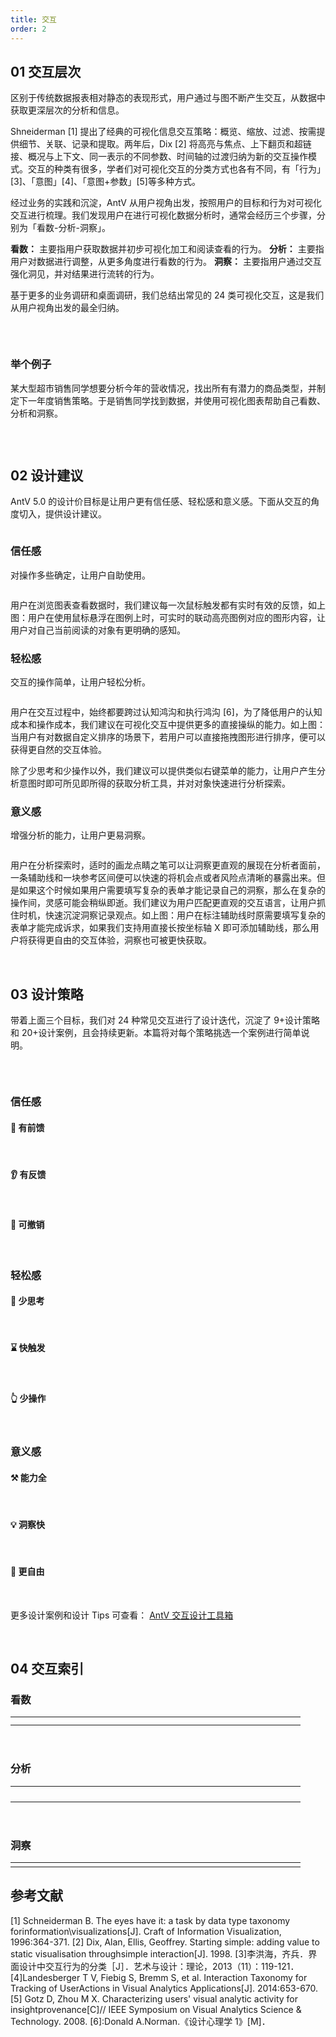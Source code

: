 ```yaml
---
title: 交互
order: 2
---
```


## 01 交互层次

区别于传统数据报表相对静态的表现形式，用户通过与图不断产生交互，从数据中获取更深层次的分析和信息。

Shneiderman [1] 提出了经典的可视化信息交互策略：概览、缩放、过滤、按需提供细节、关联、记录和提取。两年后，Dix [2] 将高亮与焦点、上下翻页和超链接、概况与上下文、同一表示的不同参数、时间轴的过渡归纳为新的交互操作模式。交互的种类有很多，学者们对可视化交互的分类方式也各有不同，有「行为」[3]、「意图」[4]、「意图+参数」[5]等多种方式。

经过业务的实践和沉淀，AntV 从用户视角出发，按照用户的目标和行为对可视化交互进行梳理。我们发现用户在进行可视化数据分析时，通常会经历三个步骤，分别为「看数-分析-洞察」。

**看数：** 主要指用户获取数据并初步可视化加工和阅读查看的行为。 **分析：** 主要指用户对数据进行调整，从更多角度进行看数的行为。 **洞察：** 主要指用户通过交互强化洞见，并对结果进行流转的行为。

基于更多的业务调研和桌面调研，我们总结出常见的 24 类可视化交互，这是我们从用户视角出发的最全归纳。

<img src='https://mdn.alipayobjects.com/huamei_qa8qxu/afts/img/A*7_pEQayJZzYAAAAAAAAAAAAADmJ7AQ/original' alt='' />

&nbsp;

### 举个例子

某大型超市销售同学想要分析今年的营收情况，找出所有有潜力的商品类型，并制定下一年度销售策略。于是销售同学找到数据，并使用可视化图表帮助自己看数、分析和洞察。

<img src='https://mdn.alipayobjects.com/huamei_qa8qxu/afts/img/A*tbjSSKbthzYAAAAAAAAAAAAADmJ7AQ/original' alt='' />

&nbsp;

## 02 设计建议

AntV 5.0 的设计价目标是让用户更有信任感、轻松感和意义感。下面从交互的角度切入，提供设计建议。

<img src='https://mdn.alipayobjects.com/huamei_qa8qxu/afts/img/A*L-r_SYACkmcAAAAAAAAAAAAADmJ7AQ/original' alt='' />

### 信任感

对操作多些确定，让用户自助使用。

<img src='https://mdn.alipayobjects.com/huamei_qa8qxu/afts/img/A*DKh3Qoh32iEAAAAAAAAAAAAADmJ7AQ/original' alt='' />

用户在浏览图表查看数据时，我们建议每一次鼠标触发都有实时有效的反馈，如上图：用户在使用鼠标悬浮在图例上时，可实时的联动高亮图例对应的图形内容，让用户对自己当前阅读的对象有更明确的感知。

### 轻松感

交互的操作简单，让用户轻松分析。

<img src='https://mdn.alipayobjects.com/huamei_qa8qxu/afts/img/A*u8ssSJmC5kMAAAAAAAAAAAAADmJ7AQ/original' alt='' />

用户在交互过程中，始终都要跨过认知鸿沟和执行鸿沟 [6]，为了降低用户的认知成本和操作成本，我们建议在可视化交互中提供更多的直接操纵的能力。如上图：当用户有对数据自定义排序的场景下，若用户可以直接拖拽图形进行排序，便可以获得更自然的交互体验。

除了少思考和少操作以外，我们建议可以提供类似右键菜单的能力，让用户产生分析意图时即可所见即所得的获取分析工具，并对对象快速进行分析探索。

### 意义感

增强分析的能力，让用户更易洞察。

<img src='https://mdn.alipayobjects.com/huamei_qa8qxu/afts/img/A*BaTcRKwYhTYAAAAAAAAAAAAADmJ7AQ/original' alt='' />

用户在分析探索时，适时的画龙点睛之笔可以让洞察更直观的展现在分析者面前，一条辅助线和一块参考区间便可以快速的将机会点或者风险点清晰的暴露出来。但是如果这个时候如果用户需要填写复杂的表单才能记录自己的洞察，那么在复杂的操作间，灵感可能会稍纵即逝。我们建议为用户匹配更直观的交互语言，让用户抓住时机，快速沉淀洞察记录观点。如上图：用户在标注辅助线时原需要填写复杂的表单才能完成诉求，如果我们支持用直接长按坐标轴 X 即可添加辅助线，那么用户将获得更自由的交互体验，洞察也可被更快获取。

&nbsp;

## 03 设计策略

带着上面三个目标，我们对 24 种常见交互进行了设计迭代，沉淀了 9+设计策略和 20+设计案例，且会持续更新。本篇将对每个策略挑选一个案例进行简单说明。

<img src='https://mdn.alipayobjects.com/huamei_qa8qxu/afts/img/A*eyBiQKJ1gNUAAAAAAAAAAAAADmJ7AQ/original' alt='' />

&nbsp;

### 信任感

#### 👀 有前馈

<img src='https://mdn.alipayobjects.com/huamei_qa8qxu/afts/img/A*ygYdQaFfppEAAAAAAAAAAAAADmJ7AQ/original' alt='' />
&nbsp;

#### 👂 有反馈

<img src='https://mdn.alipayobjects.com/huamei_qa8qxu/afts/img/A*tSCjR4v1rb8AAAAAAAAAAAAADmJ7AQ/original' alt='' />
&nbsp;

#### 🤏 可撤销

<img src='https://mdn.alipayobjects.com/huamei_qa8qxu/afts/img/A*0CeVRralfEoAAAAAAAAAAAAADmJ7AQ/original' alt='' />
&nbsp;

### 轻松感

#### 🧠 少思考

<img src='https://mdn.alipayobjects.com/huamei_qa8qxu/afts/img/A*L4ZKTbNAmagAAAAAAAAAAAAADmJ7AQ/original' alt='' />
&nbsp;

#### ⌛️ 快触发

<img src='https://mdn.alipayobjects.com/huamei_qa8qxu/afts/img/A*INs5RJZckVcAAAAAAAAAAAAADmJ7AQ/original' alt='' />
&nbsp;

#### 👆 少操作

<img src='https://mdn.alipayobjects.com/huamei_qa8qxu/afts/img/A*4QneSo3H2ScAAAAAAAAAAAAADmJ7AQ/original' alt='' />
&nbsp;

### 意义感

#### ⚒️ 能力全

<img src='https://mdn.alipayobjects.com/huamei_qa8qxu/afts/img/A*ynQXTYINyrAAAAAAAAAAAAAADmJ7AQ/original' alt='' />
&nbsp;

#### 💡 洞察快

<img src='https://mdn.alipayobjects.com/huamei_qa8qxu/afts/img/A*NsbvQYXz25IAAAAAAAAAAAAADmJ7AQ/original' alt='' />
&nbsp;

#### 🥳 更自由

<img src='https://mdn.alipayobjects.com/huamei_qa8qxu/afts/img/A*ZEPRSb71URgAAAAAAAAAAAAADmJ7AQ/original' alt='' />
&nbsp;

更多设计案例和设计 Tips 可查看： <a href='https://www.yuque.com/antv/operation/lb0y0d6umtqay0ow'>AntV 交互设计工具箱</a>

&nbsp;

## 04 交互索引

### 看数

<table style="border: none;">
  <tr>
    <td style="text-align: center; width: 100px;border: none;"><img src='https://mdn.alipayobjects.com/huamei_qa8qxu/afts/img/A*fVkORZuhLFcAAAAAAAAAAAAADmJ7AQ/original' alt=''/></td>
    <td style="text-align: center; width: 100px;border: none;"><img src='https://mdn.alipayobjects.com/huamei_qa8qxu/afts/img/A*t-M9RoNdC6sAAAAAAAAAAAAADmJ7AQ/original' alt=''/></td>
    <td style="text-align: center; width: 100px;border: none;"><img src='https://mdn.alipayobjects.com/huamei_qa8qxu/afts/img/A*toSKTJDmztkAAAAAAAAAAAAADmJ7AQ/original' alt=''/></td>
    <td style="text-align: center; width: 100px;border: none;"><img src='https://mdn.alipayobjects.com/huamei_qa8qxu/afts/img/A*xypCRZZzGUYAAAAAAAAAAAAADmJ7AQ/original' alt=''/></td>
  </tr>
  <tr>
    <td style="text-align: center; width: 100px;border: none;"><img src='https://mdn.alipayobjects.com/huamei_qa8qxu/afts/img/A*IqfzRa1hMP4AAAAAAAAAAAAADmJ7AQ/original' alt=''/></td>
    <td style="text-align: center; width: 100px;border: none;"><img src='https://mdn.alipayobjects.com/huamei_qa8qxu/afts/img/A*kEL4SabGOvYAAAAAAAAAAAAADmJ7AQ/original' alt=''/></td>
    <td style="text-align: center; width: 100px;border: none;"><img src='https://mdn.alipayobjects.com/huamei_qa8qxu/afts/img/A*Hc7ARp6LdvoAAAAAAAAAAAAADmJ7AQ/original' alt=''/></td>
    <td style="text-align: center; width: 100px;border: none;"><img src='https://mdn.alipayobjects.com/huamei_qa8qxu/afts/img/A*wbGpSJWPLgMAAAAAAAAAAAAADmJ7AQ/original' alt=''/></td>
  </tr>
</table>

&nbsp;

### 分析

<table style="border: none;">
  <tr>
    <td style="text-align: center; width: 100px;border: none;"><img src='https://mdn.alipayobjects.com/huamei_qa8qxu/afts/img/A*r-ttQJREzocAAAAAAAAAAAAADmJ7AQ/original' alt=''/></td>
    <td style="text-align: center; width: 100px;border: none;"><img src='https://mdn.alipayobjects.com/huamei_qa8qxu/afts/img/A*XmetSYWu8bUAAAAAAAAAAAAADmJ7AQ/original' alt=''/></td>
    <td style="text-align: center; width: 100px;border: none;"><img src='https://mdn.alipayobjects.com/huamei_qa8qxu/afts/img/A*9qszSLhIfQ0AAAAAAAAAAAAADmJ7AQ/original' alt=''/></td>
    <td style="text-align: center; width: 100px;border: none;"><img src='https://mdn.alipayobjects.com/huamei_qa8qxu/afts/img/A*KhjUSq6vvuYAAAAAAAAAAAAADmJ7AQ/original' alt=''/></td>
  </tr>
  <tr>
    <td style="text-align: center; width: 100px;border: none;"><img src='https://mdn.alipayobjects.com/huamei_qa8qxu/afts/img/A*QoPPQZluvFEAAAAAAAAAAAAADmJ7AQ/original' alt=''/></td>
    <td style="text-align: center; width: 100px;border: none;"><img src='https://mdn.alipayobjects.com/huamei_qa8qxu/afts/img/A*13c-TL4AyHoAAAAAAAAAAAAADmJ7AQ/original' alt=''/></td>
    <td style="text-align: center; width: 100px;border: none;"><img src='https://mdn.alipayobjects.com/huamei_qa8qxu/afts/img/A*O1mSQI1fBQQAAAAAAAAAAAAADmJ7AQ/original' alt=''/></td>
    <td style="text-align: center; width: 100px;border: none;"><img src='https://mdn.alipayobjects.com/huamei_qa8qxu/afts/img/A*OwhPQ4N5J4cAAAAAAAAAAAAADmJ7AQ/original' alt=''/></td>
  </tr>
  <tr>
    <td style="text-align: center; width: 100px;border: none;"><img src='https://mdn.alipayobjects.com/huamei_qa8qxu/afts/img/A*V8ZkT4KaWYcAAAAAAAAAAAAADmJ7AQ/original' alt=''/></td>
    <td style="text-align: center; width: 100px;border: none;"><img src='https://mdn.alipayobjects.com/huamei_qa8qxu/afts/img/A*0iFAQo-pXpIAAAAAAAAAAAAADmJ7AQ/original' alt=''/></td>
    <td style="text-align: center; width: 100px;border: none;"><img src='https://mdn.alipayobjects.com/huamei_qa8qxu/afts/img/A*faVBQ7yaDbwAAAAAAAAAAAAADmJ7AQ/original' alt=''/></td>
    <td style="text-align: center; width: 100px;border: none;"><img src='https://mdn.alipayobjects.com/huamei_qa8qxu/afts/img/A*tRmTQ5VwfaIAAAAAAAAAAAAADmJ7AQ/original' alt=''/></td>
  </tr>
  <tr>
    <td style="text-align: center; width: 100px;border: none;"><img src='https://mdn.alipayobjects.com/huamei_qa8qxu/afts/img/A*0sQyQbUb4yYAAAAAAAAAAAAADmJ7AQ/original' alt=''/></td>
    <td style="text-align: center; width: 100px;border: none;"><img src='https://mdn.alipayobjects.com/huamei_qa8qxu/afts/img/A*qayNQbrz2dcAAAAAAAAAAAAADmJ7AQ/original' alt=''/></td>
    <td style="text-align: center; width: 100px;border: none;"></td>
    <td style="text-align: center; width: 100px;border: none;"></td>
  </tr>
</table>

&nbsp;

### 洞察

<table style="border: none;">
  <tr>
    <td style="text-align: center; width: 100px;border: none;"><img src='https://mdn.alipayobjects.com/huamei_qa8qxu/afts/img/A*2BPsSa_RhmEAAAAAAAAAAAAADmJ7AQ/original' alt=''/></td>
    <td style="text-align: center; width: 100px;border: none;"><img src='https://mdn.alipayobjects.com/huamei_qa8qxu/afts/img/A*nGWzS6OTZwMAAAAAAAAAAAAADmJ7AQ/original' alt=''/></td>
    <td style="text-align: center; width: 100px;border: none;"></td>
    <td style="text-align: center; width: 100px;border: none;"></td>
  </tr>
</table>

## 参考文献

[1] Schneiderman B. The eyes have it: a task by data type taxonomy forinformation\visualizations[J]. Craft of Information Visualization, 1996:364-371. [2] Dix, Alan, Ellis, Geoffrey. Starting simple: adding value to static visualisation throughsimple interaction[J]. 1998. [3]李洪海，齐兵．界面设计中交互行为的分类［J］．艺术与设计：理论，2013（11）：119-121． [4]Landesberger T V, Fiebig S, Bremm S, et al. Interaction Taxonomy for Tracking of UserActions in Visual Analytics Applications[J]. 2014:653-670. [5] Gotz D, Zhou M X. Characterizing users' visual analytic activity for insightprovenance[C]// IEEE Symposium on Visual Analytics Science & Technology. 2008. [6]:Donald A.Norman.《设计心理学 1》[M]．
